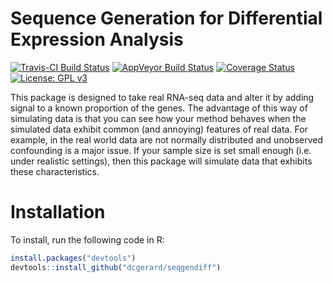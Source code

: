 
<!-- README.md is generated from README.Rmd. Please edit that file -->
Sequence Generation for Differential Expression Analysis
========================================================

[![Travis-CI Build Status](https://travis-ci.org/dcgerard/seqgendiff.svg?branch=master)](https://travis-ci.org/dcgerard/seqgendiff) [![AppVeyor Build Status](https://ci.appveyor.com/api/projects/status/github/dcgerard/seqgendiff?branch=master&svg=true)](https://ci.appveyor.com/project/dcgerard/seqgendiff) [![Coverage Status](https://img.shields.io/codecov/c/github/dcgerard/seqgendiff/master.svg)](https://codecov.io/github/dcgerard/seqgendiff?branch=master) [![License: GPL v3](https://img.shields.io/badge/License-GPL%20v3-blue.svg)](http://www.gnu.org/licenses/gpl-3.0)

This package is designed to take real RNA-seq data and alter it by adding signal to a known proportion of the genes. The advantage of this way of simulating data is that you can see how your method behaves when the simulated data exhibit common (and annoying) features of real data. For example, in the real world data are not normally distributed and unobserved confounding is a major issue. If your sample size is set small enough (i.e. under realistic settings), then this package will simulate data that exhibits these characteristics.

Installation
============

To install, run the following code in R:

``` r
install.packages("devtools")
devtools::install_github("dcgerard/seqgendiff")
```

